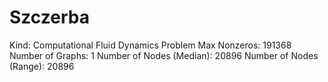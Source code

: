 # Szczerba

Kind: Computational Fluid Dynamics Problem
Max Nonzeros: 191368
Number of Graphs: 1
Number of Nodes (Median): 20896
Number of Nodes (Range): 20896